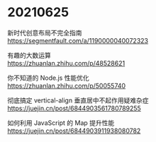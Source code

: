 # 20210625

新时代创意布局不完全指南  
https://segmentfault.com/a/1190000040072323

有趣的大数运算  
https://zhuanlan.zhihu.com/p/48528621

你不知道的 Node.js 性能优化  
https://zhuanlan.zhihu.com/p/50055740

彻底搞定 vertical-align 垂直居中不起作用疑难杂症  
https://juejin.cn/post/6844903561780789255

如何利用 JavaScript 的 Map 提升性能  
https://juejin.cn/post/6844903911938080782
